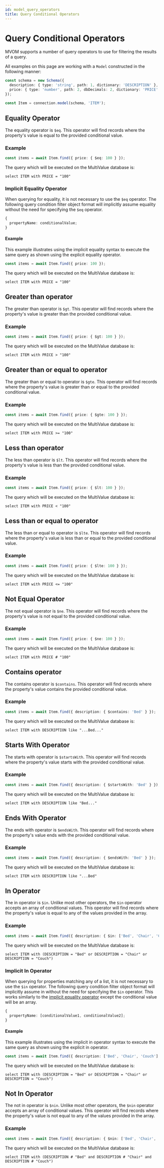 ```yaml
---
id: model_query_operators
title: Query Conditional Operators
---
```


# Query Conditional Operators

MVOM supports a number of query operators to use for filtering the results of a query.

All examples on this page are working with a `Model` constructed in the following manner:

```ts
const schema = new Schema({
  description: { type: 'string', path: 1, dictionary: 'DESCRIPTION' },
  price: { type: 'number', path: 2, dbDecimals: 2, dictionary: 'PRICE' },
});

const Item = connection.model(schema, 'ITEM');
```

## Equality Operator

The equality operator is `$eq`. This operator will find records where the property's value is equal to the provided conditional value.

### Example

```ts
const items = await Item.find({ price: { $eq: 100 } });
```

The query which will be executed on the MultiValue database is:

```
select ITEM with PRICE = "100"
```

### Implicit Equality Operator

When querying for equality, it is not necessary to use the `$eq` operator. The following query condition filter object format will implicitly assume equality without the need for specifying the `$eq` operator.

```ts
{
  propertyName: conditionalValue;
}
```

#### Example

This example illustrates using the implicit equality syntax to execute the same query as shown using the explicit equality operator.

```ts
const items = await Item.find({ price: 100 });
```

The query which will be executed on the MultiValue database is:

```
select ITEM with PRICE = "100"
```

## Greater than operator

The greater than operator is `$gt`. This operator will find records where the property's value is greater than the provided conditional value.

### Example

```ts
const items = await Item.find({ price: { $gt: 100 } });
```

The query which will be executed on the MultiValue database is:

```
select ITEM with PRICE > "100"
```

## Greater than or equal to operator

The greater than or equal to operator is `$gte`. This operator will find records where the property's value is greater than or equal to the provided conditional value.

### Example

```ts
const items = await Item.find({ price: { $gte: 100 } });
```

The query which will be executed on the MultiValue database is:

```
select ITEM with PRICE >= "100"
```

## Less than operator

The less than operator is `$lt`. This operator will find records where the property's value is less than the provided conditional value.

### Example

```ts
const items = await Item.find({ price: { $lt: 100 } });
```

The query which will be executed on the MultiValue database is:

```
select ITEM with PRICE < "100"
```

## Less than or equal to operator

The less than or equal to operator is `$lte`. This operator will find records where the property's value is less than or equal to the provided conditional value.

### Example

```ts
const items = await Item.find({ price: { $lte: 100 } });
```

The query which will be executed on the MultiValue database is:

```
select ITEM with PRICE <= "100"
```

## Not Equal Operator

The not equal operator is `$ne`. This operator will find records where the property's value is not equal to the provided conditional value.

### Example

```ts
const items = await Item.find({ price: { $ne: 100 } });
```

The query which will be executed on the MultiValue database is:

```
select ITEM with PRICE # "100"
```

## Contains operator

The contains operator is `$contains`. This operator will find records where the property's value contains the provided conditional value.

### Example

```ts
const items = await Item.find({ description: { $contains: 'Bed' } });
```

The query which will be executed on the MultiValue database is:

```
select ITEM with DESCRIPTION like "...Bed..."
```

## Starts With Operator

The starts with operator is `$startsWith`. This operator will find records where the property's value starts with the provided conditional value.

### Example

```ts
const items = await Item.find({ description: { $startsWith: 'Bed' } });
```

The query which will be executed on the MultiValue database is:

```
select ITEM with DESCRIPTION like "Bed..."
```

## Ends With Operator

The ends with operator is `$endsWith`. This operator will find records where the property's value ends with the provided conditional value.

### Example

```ts
const items = await Item.find({ description: { $endsWith: 'Bed' } });
```

The query which will be executed on the MultiValue database is:

```
select ITEM with DESCRIPTION like "...Bed"
```

## In Operator

The in operator is `$in`. Unlike most other operators, the `$in` operator accepts an array of conditional values. This operator will find records where the property's value is equal to any of the values provided in the array.

### Example

```ts
const items = await Item.find({ description: { $in: ['Bed', 'Chair', 'Couch'] } });
```

The query which will be executed on the MultiValue database is:

```
select ITEM with (DESCRIPTION = "Bed" or DESCRIPTION = "Chair" or DESCRIPTION = "Couch")
```

### Implicit In Operator

When querying for properties matching any of a list, it is not necessary to use the `$in` operator. The following query condition filter object format will implicitly assume in without the need for specifying the `$in` operator. This works similarly to the [implicit equality operator](#implicit-equality-operator) except the conditional value will be an array.

```ts
{
  propertyName: [conditionalValue1, conditionalValue2];
}
```

#### Example

This example illustrates using the implicit in operator syntax to execute the same query as shown using the explicit in operator.

```ts
const items = await Item.find({ description: ['Bed', 'Chair', 'Couch'] });
```

The query which will be executed on the MultiValue database is:

```
select ITEM with (DESCRIPTION = "Bed" or DESCRIPTION = "Chair" or DESCRIPTION = "Couch")
```

## Not In Operator

The not in operator is `$nin`. Unlike most other operators, the `$nin` operator accepts an array of conditional values. This operator will find records where the property's value is not equal to any of the values provided in the array.

### Example

```ts
const items = await Item.find({ description: { $nin: ['Bed', 'Chair', 'Couch'] } });
```

The query which will be executed on the MultiValue database is:

```
select ITEM with (DESCRIPTION # "Bed" and DESCRIPTION # "Chair" and DESCRIPTION # "Couch")
```
